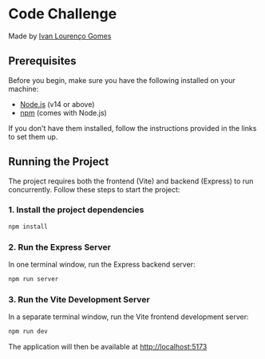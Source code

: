 # Code Challenge

Made by [Ivan Lourenço Gomes](https://github.com/ivanlourencogomes)


## Prerequisites

Before you begin, make sure you have the following installed on your machine:

- [Node.js](https://nodejs.org/) (v14 or above)
- [npm](https://www.npmjs.com/) (comes with Node.js)
  
If you don't have them installed, follow the instructions provided in the links to set them up.

## Running the Project

The project requires both the frontend (Vite) and backend (Express) to run concurrently. Follow these steps to start the project:

### 1. Install the project dependencies

```bash
npm install
```

### 2. Run the Express Server

In one terminal window, run the Express backend server:

```bash
npm run server
```

### 3. Run the Vite Development Server

In a separate terminal window, run the Vite frontend development server:

```bash
npm run dev
```

The application will then be available at [http://localhost:5173](http://localhost:5173) 
